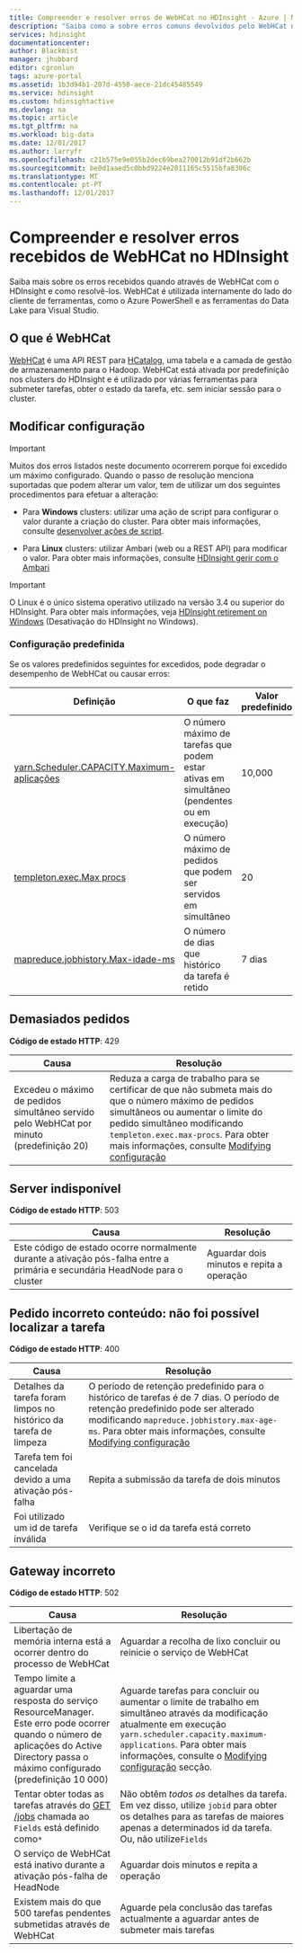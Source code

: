 ```yaml
---
title: Compreender e resolver erros de WebHCat no HDInsight - Azure | Microsoft Docs
description: "Saiba como a sobre erros comuns devolvidos pelo WebHCat no HDInsight e como resolvê-los."
services: hdinsight
documentationcenter: 
author: Blackmist
manager: jhubbard
editor: cgronlun
tags: azure-portal
ms.assetid: 1b3d94b1-207d-4550-aece-21dc45485549
ms.service: hdinsight
ms.custom: hdinsightactive
ms.devlang: na
ms.topic: article
ms.tgt_pltfrm: na
ms.workload: big-data
ms.date: 12/01/2017
ms.author: larryfr
ms.openlocfilehash: c21b575e9e055b2dec69bea270012b91df2b662b
ms.sourcegitcommit: be0d1aaed5c0bbd9224e2011165c5515bfa8306c
ms.translationtype: MT
ms.contentlocale: pt-PT
ms.lasthandoff: 12/01/2017
---
```

# <a name="understand-and-resolve-errors-received-from-webhcat-on-hdinsight"></a>Compreender e resolver erros recebidos de WebHCat no HDInsight

Saiba mais sobre os erros recebidos quando através de WebHCat com o HDInsight e como resolvê-los. WebHCat é utilizada internamente do lado do cliente de ferramentas, como o Azure PowerShell e as ferramentas do Data Lake para Visual Studio.

## <a name="what-is-webhcat"></a>O que é WebHCat

[WebHCat](https://cwiki.apache.org/confluence/display/Hive/WebHCat) é uma API REST para [HCatalog](https://cwiki.apache.org/confluence/display/Hive/HCatalog), uma tabela e a camada de gestão de armazenamento para o Hadoop. WebHCat está ativada por predefinição nos clusters do HDInsight e é utilizado por várias ferramentas para submeter tarefas, obter o estado da tarefa, etc. sem iniciar sessão para o cluster.

## <a name="modifying-configuration"></a>Modificar configuração

> [!IMPORTANT]
> Muitos dos erros listados neste documento ocorrerem porque foi excedido um máximo configurado. Quando o passo de resolução menciona suportadas que podem alterar um valor, tem de utilizar um dos seguintes procedimentos para efetuar a alteração:

* Para **Windows** clusters: utilizar uma ação de script para configurar o valor durante a criação do cluster. Para obter mais informações, consulte [desenvolver ações de script](hdinsight-hadoop-script-actions.md).

* Para **Linux** clusters: utilizar Ambari (web ou a REST API) para modificar o valor. Para obter mais informações, consulte [HDInsight gerir com o Ambari](hdinsight-hadoop-manage-ambari.md)

> [!IMPORTANT]
> O Linux é o único sistema operativo utilizado na versão 3.4 ou superior do HDInsight. Para obter mais informações, veja [HDInsight retirement on Windows](hdinsight-component-versioning.md#hdinsight-windows-retirement) (Desativação do HDInsight no Windows).

### <a name="default-configuration"></a>Configuração predefinida

Se os valores predefinidos seguintes for excedidos, pode degradar o desempenho de WebHCat ou causar erros:

| Definição | O que faz | Valor predefinido |
| --- | --- | --- |
| [yarn.Scheduler.CAPACITY.Maximum-aplicações][maximum-applications] |O número máximo de tarefas que podem estar ativas em simultâneo (pendentes ou em execução) |10,000 |
| [templeton.exec.Max procs][max-procs] |O número máximo de pedidos que podem ser servidos em simultâneo |20 |
| [mapreduce.jobhistory.Max-idade-ms][max-age-ms] |O número de dias que histórico da tarefa é retido |7 dias |

## <a name="too-many-requests"></a>Demasiados pedidos

**Código de estado HTTP**: 429

| Causa | Resolução |
| --- | --- |
| Excedeu o máximo de pedidos simultâneo servido pelo WebHCat por minuto (predefinição 20) |Reduza a carga de trabalho para se certificar de que não submeta mais do que o número máximo de pedidos simultâneos ou aumentar o limite do pedido simultâneo modificando `templeton.exec.max-procs`. Para obter mais informações, consulte [Modifying configuração](#modifying-configuration) |

## <a name="server-unavailable"></a>Server indisponível

**Código de estado HTTP**: 503

| Causa | Resolução |
| --- | --- |
| Este código de estado ocorre normalmente durante a ativação pós-falha entre a primária e secundária HeadNode para o cluster |Aguardar dois minutos e repita a operação |

## <a name="bad-request-content-could-not-find-job"></a>Pedido incorreto conteúdo: não foi possível localizar a tarefa

**Código de estado HTTP**: 400

| Causa | Resolução |
| --- | --- |
| Detalhes da tarefa foram limpos no histórico da tarefa de limpeza |O período de retenção predefinido para o histórico de tarefas é de 7 dias. O período de retenção predefinido pode ser alterado modificando `mapreduce.jobhistory.max-age-ms`. Para obter mais informações, consulte [Modifying configuração](#modifying-configuration) |
| Tarefa tem foi cancelada devido a uma ativação pós-falha |Repita a submissão da tarefa de dois minutos |
| Foi utilizado um id de tarefa inválida |Verifique se o id da tarefa está correto |

## <a name="bad-gateway"></a>Gateway incorreto

**Código de estado HTTP**: 502

| Causa | Resolução |
| --- | --- |
| Libertação de memória interna está a ocorrer dentro do processo de WebHCat |Aguardar a recolha de lixo concluir ou reinicie o serviço de WebHCat |
| Tempo limite a aguardar uma resposta do serviço ResourceManager. Este erro pode ocorrer quando o número de aplicações do Active Directory passa o máximo configurado (predefinição 10 000) |Aguarde tarefas para concluir ou aumentar o limite de trabalho em simultâneo através da modificação atualmente em execução `yarn.scheduler.capacity.maximum-applications`. Para obter mais informações, consulte o [Modifying configuração](#modifying-configuration) secção. |
| Tentar obter todas as tarefas através do [GET /jobs](https://cwiki.apache.org/confluence/display/Hive/WebHCat+Reference+Jobs) chamada ao `Fields` está definido como`*` |Não obtêm *todos os* detalhes da tarefa. Em vez disso, utilize `jobid` para obter os detalhes para as tarefas de maiores apenas a determinados id da tarefa. Ou, não utilize`Fields` |
| O serviço de WebHCat está inativo durante a ativação pós-falha de HeadNode |Aguardar dois minutos e repita a operação |
| Existem mais do que 500 tarefas pendentes submetidas através de WebHCat |Aguarde pela conclusão das tarefas actualmente a aguardar antes de submeter mais tarefas |

[maximum-applications]: http://docs.hortonworks.com/HDPDocuments/HDP2/HDP-2.1.3/bk_system-admin-guide/content/setting_application_limits.html
[max-procs]: https://hive.apache.org/javadocs/hcat-r0.5.0/configuration.html
[max-age-ms]: http://docs.hortonworks.com/HDPDocuments/HDP2/HDP-2.0.6.0/ds_Hadoop/hadoop-mapreduce-client/hadoop-mapreduce-client-core/mapred-default.xml
